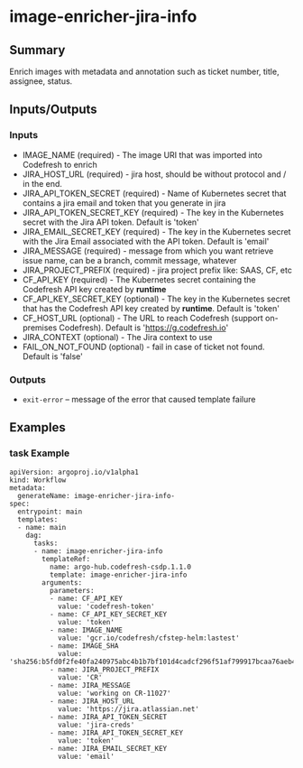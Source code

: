 # image-enricher-jira-info

## Summary
Enrich images with metadata and annotation such as ticket number, title, assignee, status.

## Inputs/Outputs

### Inputs
* IMAGE_NAME (required) - The image URI that was imported into Codefresh to enrich
* JIRA_HOST_URL (required) - jira host, should be without protocol and / in the end.
* JIRA_API_TOKEN_SECRET (required) - Name of Kubernetes secret that contains a jira email and token that you generate in jira
* JIRA_API_TOKEN_SECRET_KEY (required) - The key in the Kubernetes secret with the Jira API token. Default is 'token'
* JIRA_EMAIL_SECRET_KEY (required) - The key in the Kubernetes secret with the Jira Email associated with the API token. Default is 'email'
* JIRA_MESSAGE (required) - message from which you want retrieve issue name, can be a branch, commit message, whatever
* JIRA_PROJECT_PREFIX (required) - jira project prefix like: SAAS, CF, etc
* CF_API_KEY (required) - The Kubernetes secret containing the Codefresh API key created by **runtime**
* CF_API_KEY_SECRET_KEY (optional) - The key in the Kubernetes secret that has the Codefresh API key created by **runtime**. Default is 'token'
* CF_HOST_URL (optional) - The URL to reach Codefresh (support on-premises Codefresh). Default is 'https://g.codefresh.io'
* JIRA_CONTEXT (optional) - The Jira context to use
* FAIL_ON_NOT_FOUND (optional) - fail in case of ticket not found. Default is 'false'

### Outputs
* `exit-error` – message of the error that caused template failure

## Examples

### task Example
```
apiVersion: argoproj.io/v1alpha1
kind: Workflow
metadata:
  generateName: image-enricher-jira-info-
spec:
  entrypoint: main
  templates:
  - name: main
    dag:
      tasks:
      - name: image-enricher-jira-info
        templateRef:
          name: argo-hub.codefresh-csdp.1.1.0
          template: image-enricher-jira-info
        arguments:
          parameters:
          - name: CF_API_KEY
            value: 'codefresh-token'
          - name: CF_API_KEY_SECRET_KEY
            value: 'token'
          - name: IMAGE_NAME
            value: 'gcr.io/codefresh/cfstep-helm:lastest'
          - name: IMAGE_SHA
            value: 'sha256:b5fd0f2fe40fa240975abc4b1b7bf101d4cadcf296f51af799917bcaa76aeb4f'
          - name: JIRA_PROJECT_PREFIX
            value: 'CR'
          - name: JIRA_MESSAGE
            value: 'working on CR-11027'
          - name: JIRA_HOST_URL
            value: 'https://jira.atlassian.net'
          - name: JIRA_API_TOKEN_SECRET
            value: 'jira-creds'
          - name: JIRA_API_TOKEN_SECRET_KEY
            value: 'token'
          - name: JIRA_EMAIL_SECRET_KEY
            value: 'email'
```

